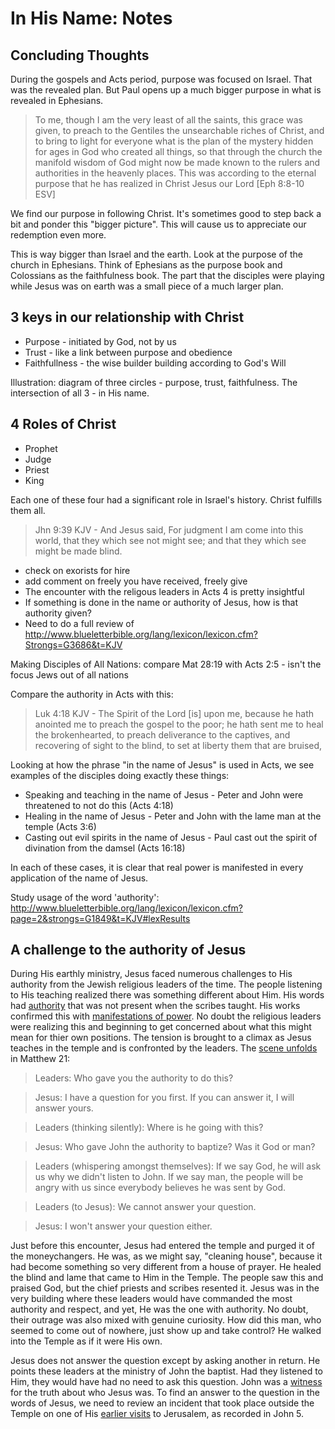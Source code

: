 In His Name: Notes
==================

Concluding Thoughts
-------------------

During the gospels and Acts period, purpose was focused on Israel. That was the revealed plan. But Paul opens up a much bigger purpose in what is revealed in Ephesians.

> To me, though I am the very least of all the saints, this grace was given, to preach to the Gentiles the unsearchable riches of Christ, and to bring to light for everyone what is the plan of the mystery hidden for ages in God who created all things, so that through the church the manifold wisdom of God might now be made known to the rulers and authorities in the heavenly places. This was according to the eternal purpose that he has realized in Christ Jesus our Lord [Eph 8:8-10 ESV]

We find our purpose in following Christ. It's sometimes good to step back a bit and ponder this "bigger picture". This will cause us to appreciate our redemption even more.

This is way bigger than Israel and the earth. Look at the purpose of the church in Ephesians. Think of Ephesians as the purpose book and Colossians as the faithfulness book. The part that the disciples were playing while Jesus was on earth was a small piece of a much larger plan.

3 keys in our relationship with Christ
--------------------------------------

- Purpose - initiated by God, not by us
- Trust - like a link between purpose and obedience
- Faithfullness - the wise builder building according to God's Will

Illustration: diagram of three circles - purpose, trust, faithfulness. The intersection of all 3 - in His name.

4 Roles of Christ
-----------------

- Prophet
- Judge
- Priest
- King

Each one of these four had a significant role in Israel's history. Christ fulfills them all.


> Jhn 9:39 KJV - And Jesus said, For judgment I am come into this world, that they which see not might see; and that they which see might be made blind.

- check on exorists for hire
- add comment on freely you have received, freely give
- The encounter with the religous leaders in Acts 4 is pretty insightful
- If something is done in the name or authority of Jesus, how is that authority given?
- Need to do a full review of http://www.blueletterbible.org/lang/lexicon/lexicon.cfm?Strongs=G3686&t=KJV

Making Disciples of All Nations: compare Mat 28:19 with Acts 2:5 - isn't the focus Jews out of all nations

Compare the authority in Acts with this:
> Luk 4:18 KJV - The Spirit of the Lord [is] upon me, because he hath anointed me to preach the gospel to the poor; he hath sent me to heal the brokenhearted, to preach deliverance to the captives, and recovering of sight to the blind, to set at liberty them that are bruised,

Looking at how the phrase "in the name of Jesus" is used in Acts, we see examples of the disciples doing exactly these things:

- Speaking and teaching in the name of Jesus - Peter and John were threatened to not do this (Acts 4:18)
- Healing in the name of Jesus - Peter and John with the lame man at the temple (Acts 3:6)
- Casting out evil spirits in the name of Jesus - Paul cast out the spirit of divination from the damsel (Acts 16:18)

In each of these cases, it is clear that real power is manifested in every application of the name of Jesus.

Study usage of the word 'authority': http://www.blueletterbible.org/lang/lexicon/lexicon.cfm?page=2&strongs=G1849&t=KJV#lexResults

A challenge to the authority of Jesus
-------------------------------------

During His earthly ministry, Jesus faced numerous challenges to His authority from the Jewish religious leaders of the time. The people listening to His teaching realized there was something different about Him. His words had [authority][8] that was not present when the scribes taught. His works confirmed this with [manifestations of power][9]. No doubt the religious leaders were realizing this and beginning to get concerned about what this might mean for thier own positions. The tension is brought to a climax as Jesus teaches in the temple and is confronted by the leaders. The [scene unfolds][1] in Matthew 21:

> Leaders: Who gave you the authority to do this?

> Jesus: I have a question for you first. If you can answer it, I will answer yours.

> Leaders (thinking silently): Where is he going with this?

> Jesus: Who gave John the authority to baptize? Was it God or man?

> Leaders (whispering amongst themselves): If we say God, he will ask us why we didn't listen to John. If we say man, the people will be angry with us since everybody believes he was sent by God.

> Leaders (to Jesus): We cannot answer your question.

> Jesus: I won't answer your question either.

Just before this encounter, Jesus had entered the temple and purged it of the moneychangers. He was, as we might say, "cleaning house", because it had become something so very different from a house of prayer. He healed the blind and lame that came to Him in the Temple. The people saw this and praised God, but the chief priests and scribes resented it. Jesus was in the very building where these leaders would have commanded the most authority and respect, and yet, He was the one with authority. No doubt, their outrage was also mixed with genuine curiosity. How did this man, who seemed to come out of nowhere, just show up and take control? He walked into the Temple as if it were His own.

Jesus does not answer the question except by asking another in return. He points these leaders at the ministry of John the baptist. Had they listened to Him, they would have had no need to ask this question. John was a [witness][10] for  the truth about who Jesus was. To find an answer to the question in the words of Jesus, we need to review an incident that took place outside the Temple on one of His [earlier visits][2] to Jerusalem, as recorded in John 5.

[1]: http://www.blueletterbible.org/Bible.cfm?b=Mat&c=21&t=KJV#s=950023
[2]: http://www.welcometohosanna.com/LIFE_OF_JESUS/036_Ministry16JourneyToJerusalem.htm
[8]: http://www.blueletterbible.org/Bible.cfm?b=Mat&c=7&t=ESV#s=936028
[9]: http://www.blueletterbible.org/Bible.cfm?b=Mar&c=1&t=ESV#s=958027
[10]: http://www.blueletterbible.org/Bible.cfm?b=Jhn&c=5&t=ESV#s=1002032
